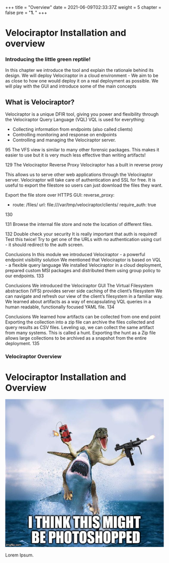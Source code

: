 +++
title = "Overview"
date = 2021-06-09T02:33:37Z
weight = 5
chapter = false
pre = "<b>1. </b>"
+++

# Velociraptor Installation and overview
### Introducing the little green reptile!

In this chapter we introduce the tool and explain the rationale behind its design.
We will deploy Velociraptor in a cloud environment - We aim to be as close to how one would deploy it on a real deployment as possible.
We will play with the GUI and introduce some of the main concepts


## What is Velociraptor?

Velociraptor is a unique DFIR tool, giving you power and flexibility through the Velociraptor Query Language (VQL)
VQL is used for everything:

* Collecting information from endpoints (also called clients)
* Controlling monitoring and response on endpoints
* Controlling and managing the Velociraptor server.


95
The VFS view is similar to many other forensic packages. This makes it easier to use but it is very much less effective than writing artifacts!

129
The Velociraptor Reverse Proxy
Velociraptor has a built in reverse proxy

This allows us to serve other web applications through the Velociraptor server. Velociraptor will take care of authentication and SSL for free.
It is useful to export the filestore so users can just download the files they want.


Export the file store over HTTPS
GUI:
  reverse_proxy:
  - route: /files/
    url: file:///var/tmp/velociraptor/clients/
    require_auth: true


130

131
Browse the internal file store and note the location of different files.

132
Double check your security
It is really important that auth is required!
Test this twice!
Try to get one of the URLs with no authentication using curl - it should redirect to the auth screen.



Conclusions
In this module we introduced Velociraptor - a powerful endpoint visibility solution
We mentioned that Velociraptor is based on VQL - a flexible query language
We installed Velociraptor in a cloud deployment, prepared custom MSI packages and distributed them using group policy to our endpoints.
133

Conclusions
We introduced the Velociraptor GUI
The Virtual Filesystem abstraction (VFS) provides server side caching of the client’s filesystem
We can navigate and refresh our view of the client’s filesystem in a familiar way.
We learned about artifacts as a way of encapsulating VQL queries in a human readable, functionally focused YAML file.
134

Conclusions
We learned how artifacts can be collected from one end point
Exporting the collection into a zip file can archive the files collected and query results as CSV files.
Leveling up, we can collect the same artifact from many systems. This is called a hunt.
Exporting the hunt as a Zip file allows large collections to be archived as a snapshot from the entire deployment.
135


### Velociraptor Overview

# Velociraptor Installation and Overview

![Test](media/image4.png)


Lorem Ipsum.

